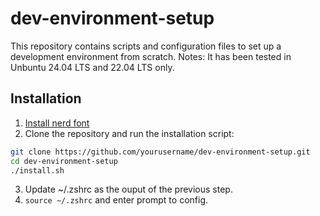 # dev-environment-setup

This repository contains scripts and configuration files to set up a development environment from scratch.
Notes: It has been tested in Unbuntu 24.04 LTS and 22.04 LTS only.

## Installation
1. [Install nerd font](https://github.com/romkatv/powerlevel10k?tab=readme-ov-file#meslo-nerd-font-patched-for-powerlevel10k)
2. Clone the repository and run the installation script:
```sh
git clone https://github.com/yourusername/dev-environment-setup.git
cd dev-environment-setup
./install.sh
```
3. Update ~/.zshrc as the ouput of the previous step.
4. `source ~/.zshrc` and enter prompt to config.

